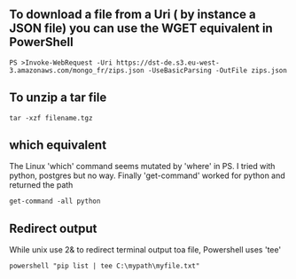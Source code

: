 
## To download a file from a Uri ( by instance a JSON file) you can use the WGET equivalent in PowerShell
```
PS >Invoke-WebRequest -Uri https://dst-de.s3.eu-west-3.amazonaws.com/mongo_fr/zips.json -UseBasicParsing -OutFile zips.json
```
## To unzip a tar file
```
tar -xzf filename.tgz
```
## which equivalent
The Linux 'which' command seems mutated by 'where' in PS. I tried with python, postgres but no way. 
Finally 'get-command' worked for python and returned the path
```
get-command -all python
```
## Redirect output
While unix use 2& to redirect terminal output toa file, Powershell uses 'tee'
```
powershell "pip list | tee C:\mypath\myfile.txt"
```
